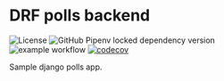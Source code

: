 # DRF polls backend

![[License](LICENSE)](https://img.shields.io/github/license/Ceowyllian/DRF-polls-backend?color=blue&label=License)
![GitHub Pipenv locked dependency version](https://img.shields.io/github/pipenv/locked/dependency-version/Ceowyllian/DRF-polls-backend/django)
![example workflow](https://github.com/Ceowyllian/DRF-polls-backend/actions/workflows/django.yml/badge.svg)
[![codecov](https://codecov.io/gh/Ceowyllian/DRF-polls-backend/branch/master/graph/badge.svg?token=DDAU4GIT09)](https://codecov.io/gh/Ceowyllian/DRF-polls-backend)

Sample django polls app.
